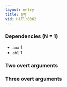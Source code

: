 ```yaml
---
layout: entry
title: སྒུག་
vid: Hill:0362
---
```

### Dependencies (N = 1)
* `aux` 1
* `obl` 1


### Two overt arguments


### Three overt arguments
